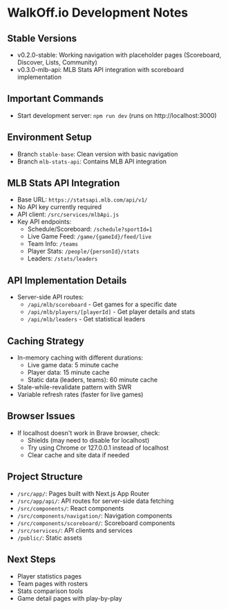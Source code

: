 # WalkOff.io Development Notes

## Stable Versions
- v0.2.0-stable: Working navigation with placeholder pages (Scoreboard, Discover, Lists, Community)
- v0.3.0-mlb-api: MLB Stats API integration with scoreboard implementation

## Important Commands
- Start development server: `npm run dev` (runs on http://localhost:3000)

## Environment Setup
- Branch `stable-base`: Clean version with basic navigation
- Branch `mlb-stats-api`: Contains MLB API integration 

## MLB Stats API Integration
- Base URL: `https://statsapi.mlb.com/api/v1/`
- No API key currently required
- API client: `/src/services/mlbApi.js`
- Key API endpoints:
  - Schedule/Scoreboard: `/schedule?sportId=1`
  - Live Game Feed: `/game/{gameId}/feed/live`
  - Team Info: `/teams`
  - Player Stats: `/people/{personId}/stats`
  - Leaders: `/stats/leaders`

## API Implementation Details
- Server-side API routes:
  - `/api/mlb/scoreboard` - Get games for a specific date
  - `/api/mlb/players/[playerId]` - Get player details and stats
  - `/api/mlb/leaders` - Get statistical leaders

## Caching Strategy
- In-memory caching with different durations:
  - Live game data: 5 minute cache
  - Player data: 15 minute cache
  - Static data (leaders, teams): 60 minute cache
- Stale-while-revalidate pattern with SWR
- Variable refresh rates (faster for live games)

## Browser Issues
- If localhost doesn't work in Brave browser, check:
  - Shields (may need to disable for localhost)
  - Try using Chrome or 127.0.0.1 instead of localhost
  - Clear cache and site data if needed

## Project Structure
- `/src/app/`: Pages built with Next.js App Router
- `/src/app/api/`: API routes for server-side data fetching
- `/src/components/`: React components
- `/src/components/navigation/`: Navigation components
- `/src/components/scoreboard/`: Scoreboard components
- `/src/services/`: API clients and services
- `/public/`: Static assets

## Next Steps
- Player statistics pages
- Team pages with rosters
- Stats comparison tools
- Game detail pages with play-by-play